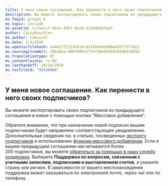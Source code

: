 ```yaml
---
title: У меня новое соглашение. Как перенести в него своих подписчиков?
description: Вы можете экспортировать своих подписчиков из предыдущего соглашения в новое с помощью кнопки "Массовое добавление". Обратите внимание, что...
ms.faqid: group1_6
ms.topic: include
ms.assetid: cc15e1c7-6b3a-43bf-8ce0-4120dbbb5a47
author: CaityBuschlen
ms.author: cabuschl
ms.date: 3/3/2020
ms.openlocfilehash: e44617f2114201bcd14fbde938d0a420773f1022
ms.sourcegitcommit: 296ab61c40bf090c577ef20e84d581939bd1855b
ms.translationtype: HT
ms.contentlocale: ru-RU
ms.lasthandoff: 10/24/2020
ms.locfileid: "92526094"
---
```

## <a name="i-have-a-new-agreement--how-do-i-move-my-subscribers"></a>У меня новое соглашение.  Как перенести в него своих подписчиков?

Вы можете экспортировать своих подписчиков из предыдущего соглашения в новое с помощью кнопки "Массовое добавление".

Обратите внимание, что при назначении новой подписки вашим подписчикам будет направлено соответствующее уведомление. Дополнительные сведения см. в статьях, посвященных [экспорту подписчиков](https://docs.microsoft.com/visualstudio/subscriptions/exporting-subscriptions) и использованию [функции массового добавления](https://docs.microsoft.com/visualstudio/subscriptions/assign-license#bulk-assignments). Если в вашем предыдущем соглашении насчитывается более 200 подписчиков, вы можете [обратиться за помощью в нашу службу поддержки](https://visualstudio.microsoft.com/subscriptions/support/#talktous). Выберите **Поддержка по вопросам, связанным с учетными записями, подписками и выставлением счетов**, и укажите страну или регион. В зависимости от вашего местонахождения поддержка может оказываться по электронной почте, через чат или по телефону.
